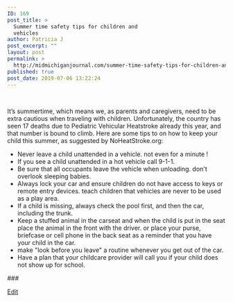```yaml
---
ID: 169
post_title: >
  Summer time safety tips for children and
  vehicles
author: Patricia J
post_excerpt: ""
layout: post
permalink: >
  http://midmichiganjournal.com/summer-time-safety-tips-for-children-and-vehicles
published: true
post_date: 2019-07-06 13:22:24
---
```

&nbsp;

It’s summertime, which means we, as parents and caregivers, need to be extra cautious when traveling with children. Unfortunately, the country has seen 17 deaths due to Pediatric Vehicular Heatstroke already this year, and that number is bound to climb. Here are some tips to on how to keep your child this summer, as suggested by NoHeatStroke.org:
<ul>
 	<li>Never leave a child unattended in a vehicle. not even for a minute !</li>
 	<li>If you see a child unattended in a hot vehicle call 9-1-1.</li>
 	<li>Be sure that all occupants leave the vehicle when unloading. don't overlook sleeping babies.</li>
 	<li>Always lock your car and ensure children do not have access to keys or remote entry devices. teach children that vehicles are never to be used as a play area.</li>
 	<li>If a child is missing, always check the pool first, and then the car, including the trunk.</li>
 	<li>Keep a stuffed animal in the carseat and when the child is put in the seat place the animal in the front with the driver. or place your purse, briefcase or cell phone in the back seat as a reminder that you have your child in the car.</li>
 	<li>make "look before you leave" a routine whenever you get out of the car.</li>
 	<li>Have a plan that your childcare provider will call you if your child does not show up for school.</li>
</ul>
###

<a href="https://docs.google.com/document/d/1qowSoDQ-z1LockS1FzuJhZQva6Odjq44nKzra3C1crA/edit?usp=sharing">Edit</a>